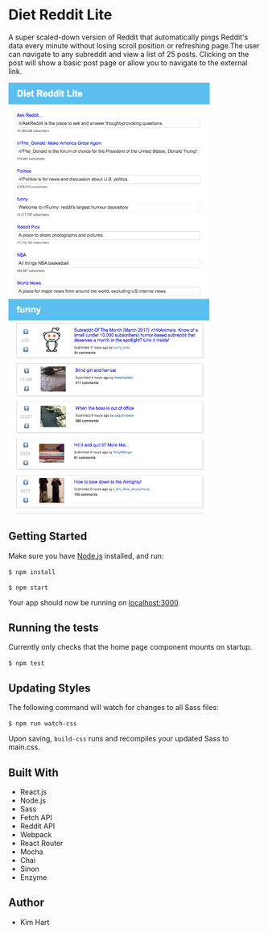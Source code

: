 # Diet Reddit Lite
A super scaled-down version of Reddit that automatically pings Reddit's data every minute without losing scroll position or refreshing page.The user can navigate to any subreddit and view a list of 25 posts. Clicking on the post will show a basic post page or allow you to navigate to the external link.

<img src="readme_img/home.png" width="400px" height="auto">
<img src="readme_img/funny.png" width="400px" height="auto">

## Getting Started
Make sure you have [Node.js](https://nodejs.org/en/) installed, and run:

`$ npm install`

`$ npm start`

Your app should now be running on [localhost:3000](http://localhost:3000/).

## Running the tests
Currently only checks that the home page component mounts on startup.

`$ npm test`

## Updating Styles

The following command will watch for changes to all Sass files:

`$ npm run watch-css`

Upon saving, `build-css` runs and recompiles your updated Sass to main.css.

## Built With
* React.js
* Node.js
* Sass
* Fetch API
* Reddit API
* Webpack
* React Router
* Mocha
* Chai
* Sinon
* Enzyme

## Author
* Kim Hart

